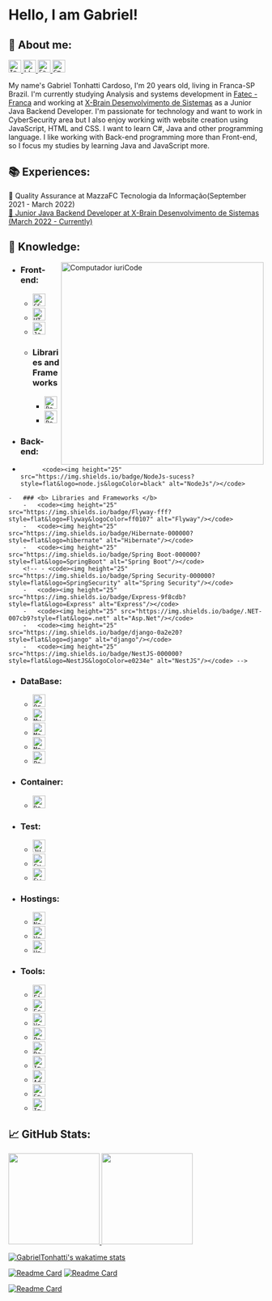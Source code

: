 # <b> Hello, I am Gabriel! </b>

## <b> 💬 About me:</b>

<p align="left">

  <a href="https://www.instagram.com/gabrieltonhatti/">
    <code><img height="25" src="https://img.shields.io/badge/Instagram-d9408a?style=flat&logo=Instagram&logoColor=white&link=https://www.instagram.com/gabrieltonhatti/" alt="Instagram"/></code>
  </a>
  <a href="https://www.linkedin.com/in/gabriel-tonhatti-2480561b9/" alt="Linkedin">
    <code><img height="25" src="https://img.shields.io/badge/Linkedin-264de4?style=flat&logo=Linkedin&logoColor=white&link=https://www.linkedin.com/in/gabriel-tonhatti-2480561b9/" alt="Linkedin"/></code>
  </a>
  <a href="https://www.facebook.com/Gabriel.Tonhatti.1" alt="Facebook">
    <code><img height="25" src="https://img.shields.io/badge/Facebook-0178f8?style=flat&logo=Facebook&logoColor=white&link=https://www.facebook.com/Gabriel.Tonhatti.1" alt="Facebook"/></code>
  </a>
  <a href="mailto:gabrieltonhatti37@gmail.com" alt="Gmail">
    <code><img height="25" src="https://img.shields.io/badge/Gmail-FF0000?style=flat&logo=Gmail&logoColor=white" alt="Gmail"/></code>
  </a>

</p>

My name's Gabriel Tonhatti Cardoso, I'm 20 years old, living in Franca-SP Brazil. I'm currently studying Analysis and systems development in <a href = "https://site.fatecfranca.edu.br/"> Fatec - Franca</a> and working at <a href = "https://www.xbrain.com.br/">X-Brain Desenvolvimento de Sistemas</a> as a Junior Java Backend Developer. I'm passionate for technology and want to work in CyberSecurity area but I also enjoy working with website creation using JavaScript, HTML and CSS. I want to learn C#, Java and other programming language. I like working with Back-end programming more than Front-end, so I focus my studies by learning Java and JavaScript more.

## 📚 Experiences:

<p align="left">
📌 Quality Assurance at MazzaFC Tecnologia da Informação(September 2021 - March 2022)
<a href="https://www.xbrain.com.br/"> <br>📌 Junior Java Backend Developer at X-Brain Desenvolvimento de Sistemas (March 2022 - Currently) </a>
</p>

## <b> 📖 Knowledge:</b>

<img src="https://raw.githubusercontent.com/MicaelliMedeiros/micaellimedeiros/master/image/computer-illustration.png" min-width="400px" max-width="400px" width="400px" align="right" alt="Computador iuriCode">

-   ### <b> Front-end: </b>

    -   <code><img height="25" src="https://img.shields.io/badge/CSS3-264de4?style=flat&logo=css3&logoColor=white" alt="CSS3"/></code>
    -   <code><img height="25" src="https://img.shields.io/badge/HTML5-dd4b25?style=flat&logo=html5&logoColor=white" alt="HTML5"/></code>
    -   <code><img height="25" src="https://img.shields.io/badge/JavaScript-F7DF1E?style=flat&logo=javascript&logoColor=black" alt="JavaScript"/></code>
  

    *   ### <b> Libraries and Frameworks </b>
        -   <code><img height="25" src="https://img.shields.io/badge/Bootstrap-ffffff?style=flat&logo=bootstrap" alt="Bootstrap"/></code>
        -   <code><img height="25" src="https://img.shields.io/badge/React-000000?style=flat&logo=React" alt="React"/></code>
-   ### <b> Back-end: </b>
-   
            <code><img height="25" src="https://img.shields.io/badge/NodeJs-sucess?style=flat&logo=node.js&logoColor=black" alt="NodeJs"/></code>
<!--     -   <code><img height="25" src="https://img.shields.io/badge/Java-aa1117?style=flat&logo=Java&logoColor=white" alt="Java"/></code> -->
<!--     -   <code><img height="25" src="https://img.shields.io/badge/GraphQL-000?style=flat&logo=GraphQL&logoColor=df2fa0" alt="GraphQL"/></code> -->
<!--     -   <code><img height="25" src="https://img.shields.io/badge/CSharp-white?style=flat&logo=CSharp&logoColor=68217a" alt="CSharp"/></code> -->
<!--     -   <code><img height="25" src="https://img.shields.io/badge/Python-ffd546?style=flat&logo=python&logoColor=#ffd546" alt="Python"/></code> -->

    -   ### <b> Libraries and Frameworks </b>
        -   <code><img height="25" src="https://img.shields.io/badge/Flyway-fff?style=flat&logo=Flyway&logoColor=ff0107" alt="Flyway"/></code>
        -   <code><img height="25" src="https://img.shields.io/badge/Hibernate-000000?style=flat&logo=hibernate" alt="Hibernate"/></code>
        -   <code><img height="25" src="https://img.shields.io/badge/Spring Boot-000000?style=flat&logo=SpringBoot" alt="Spring Boot"/></code>
        <!-- - <code><img height="25" src="https://img.shields.io/badge/Spring Security-000000?style=flat&logo=SpringSecurity" alt="Spring Security"/></code>
        -   <code><img height="25" src="https://img.shields.io/badge/Express-9f8cdb?style=flat&logo=Express" alt="Express"/></code>
        -   <code><img height="25" src="https://img.shields.io/badge/.NET-007cb9?style=flat&logo=.net" alt="Asp.Net"/></code>
        -   <code><img height="25" src="https://img.shields.io/badge/django-0a2e20?style=flat&logo=django" alt="django"/></code>
        -   <code><img height="25" src="https://img.shields.io/badge/NestJS-000000?style=flat&logo=NestJS&logoColor=e0234e" alt="NestJS"/></code> -->

-   ### <b> DataBase: </b>
    -   <code><img height="25" src="https://img.shields.io/badge/Oracle-000000?style=flat&logo=Oracle&logoColor=ff0107" alt="Oracle"/></code>
    -   <code><img height="25" src="https://img.shields.io/badge/MySQL-000000?style=flat&logo=MySQL" alt="MySQL"/></code>
    -   <code><img height="25" src="https://img.shields.io/badge/MariaDB-000000?style=flat&logo=mariaDB" alt="MariaDB"/></code>
    -   <code><img height="25" src="https://img.shields.io/badge/MongoDB-000000?style=flat&logo=mongodb" alt="MongoDB"/></code>
    -   <code><img height="25" src="https://img.shields.io/badge/PostgreSQL-000000?style=flat&logo=PostgreSQL" alt="PostgreSQL"/></code>
    <!-- -   <code><img height="25" src="https://img.shields.io/badge/Redis-000000?style=flat&logo=Redis" alt="Redis"/></code>
    -   <code><img height="25" src="https://img.shields.io/badge/RabbitMQ-000000?style=flat&logo=RabbitMQ" alt="RabbitMQ"/></code>
    -   <code><img height="25" src="https://img.shields.io/badge/ArangoDB-000000?style=flat&logo=ArangoDB" alt="ArangoDB"/></code>
    -   <code><img height="25" src="https://img.shields.io/badge/Elasticsearch-000000?style=flat&logo=Elasticsearch&logoColor=00c0b3" alt="Elasticsearch"/></code>
    -   <code><img height="25" src="https://img.shields.io/badge/Microsoft SQL Server-000000?style=flat&logo=Microsoft SQL Server" alt="Microsoft SQL Server"/></code> -->

<!-- ### <b> Mobile: </b>
  + <code><img height="25" src="https://img.shields.io/badge/Ionic-000000?style=flat&logo=Ionic" alt="Ionic"/></code>
  + <code><img height="25" src="https://img.shields.io/badge/Kotlin-000000?style=flat&logo=kotlin" alt="Kotlin"/></code>
  + <code><img height="25" src="https://img.shields.io/badge/flutter-00529e?style=flat&logo=flutter&logoColor=25c6fc" alt="Flutter"/></code>
  + <code><img height="25" src="https://img.shields.io/badge/React Native-000000?style=flat&logo=React" alt="React"/></code> -->

-   ### <b> Container: </b>

    -   <code><img height="25" src="https://img.shields.io/badge/Docker-000000?style=flat&logo=Docker" alt="Docker"/></code>
    <!-- + <code><img height="25" src="https://img.shields.io/badge/Kubernetes-000000?style=flat&logo=Kubernetes" alt="Kubernetes"/></code> -->

-   ### <b> Test: </b>

    -   <code><img height="25" src="https://img.shields.io/badge/JUnit5-FFF?style=flat&logo=JUnit5" alt="JUnit5"/></code>
    -   <code><img height="25" src="https://img.shields.io/badge/Cypress-646466?style=flat&logo=Cypress" alt="Cypress"/></code>
    -   <code><img height="25" src="https://img.shields.io/badge/Swagger-000?style=flat&logo=Swagger" alt="Swagger"/></code>
    <!--  - <code><img height="25" src="https://img.shields.io/badge/Jenkins-fff?style=flat&logo=Jenkins&logoColor=000" alt="Jenkins"/></code>
    -   <code><img height="25" src="https://img.shields.io/badge/Selenium-FFF?style=flat&logo=Selenium" alt="Selenium"/></code> -->

-   ### <b> Hostings: </b>

    -   <code><img height="25" src="https://img.shields.io/badge/Netlify-000?style=flat&logo=Netlify" alt="Netlify"/></code>
    -   <code><img height="25" src="https://img.shields.io/badge/Vercel-000?style=flat&logo=Vercel" alt="Vercel"/></code>
    -   <code><img height="25" src="https://img.shields.io/badge/Heroku-000?style=flat&logo=Heroku&logoColor=9f7cbe" alt="Heroku"/></code>
    <!-- - <code><img height="25" src="https://img.shields.io/badge/Google Cloud-000?style=flat&logo=GoogleCloud&logoColor=" alt="Google Cloud"/></code>
    -   <code><img height="25" src="https://img.shields.io/badge/Amazon aws-223040?style=flat&logo=Amazon-AWS&logoColor=fd9900" alt="Amazon aws"/></code>
    -   <code><img height="25" src="https://img.shields.io/badge/Microsoft Azure-000?style=flat&logo=Microsoft-Azure&logoColor=008ad7" alt="Microsoft Azure"/></code> -->

-   ### <b> Tools: </b>
    -   <code><img height="25" src="https://img.shields.io/badge/Figma-000000?style=flat&logo=figma" alt="Figma"/></code>
    -   <code><img height="25" src="https://img.shields.io/badge/-Eclipse-ffffff?style=flat&logo=Eclipse&logoColor=2c2253" alt="Eclipse"/></code>
    -   <code><img height="25" src="https://img.shields.io/badge/-VSCode-171615?style=flat&logo=Visual+Studio+Code&logoColor=white&color=0384fc" alt="Vs"/></code>
    -   <code><img height="25" src="https://img.shields.io/badge/-Postman-ffffff?style=flat&logo=Postman" alt="Postman"/></code>
    -   <code><img height="25" src="https://img.shields.io/badge/-DataGrip-8683e7?style=flat&logo=DataGrip&logoColor=black" alt="DataGrip"/></code>
    -   <code><img height="25" src="https://img.shields.io/badge/-Insomnia-fff?style=flat&logo=Insomnia&logoColor=624FC5" alt="Insomnia"/></code>
    -   <code><img height="25" src="https://img.shields.io/badge/AdobeXD-ff61f6?style=flat&logo=adobeXd&logoColor=450034" alt="AdobeXd"/></code>
    <!--- <code><img height="25" src="https://img.shields.io/badge/-Rider-f8883d?style=flat&logo=Rider&logoColor=black" alt="Rider"/></code>
    -   <code><img height="25" src="https://img.shields.io/badge/-WebStorm-07adf4?style=flat&logo=WebStorm&logoColor=black" alt="WebStorm"/></code>
    -   <code><img height="25" src="https://img.shields.io/badge/-Visual Studio-bf90f3?style=flat&logo=Visual Studio" alt="Visual Studio"/></code> -->
    -   <code><img height="25" src="https://img.shields.io/badge/-Spring Tool Suite-ffffff?style=flat&logo=Spring" alt="Spring Tool Suite"/></code>
    -   <code><img height="25" src="https://img.shields.io/badge/-Intellij IDEA Ultimate-fe265c?style=flat&logo=IntellijIDEA&logoColor=black" alt="Intellij IDEA Ultimate"/></code>

## <b>📈 GitHub Stats:</b>

<div align="left">

<!-- ![Gabriel's GitHub stats](https://github-readme-stats.vercel.app/api?username=GabrielTonhatti&show_icons=true&theme=dracula&hide_border=true&include_all_commits=true&count_private=true) -->
<a href="https://github.com/GabrielTonhatti">
<img height="180em" src="https://github-readme-stats.vercel.app/api?username=GabrielTonhatti&show_icons=true&theme=dracula&hide_border=true&include_all_commits=true&count_private=true">
<!-- [![Top Langs](https://github-readme-stats.vercel.app/api/top-langs/?username=GabrielTonhatti&layout=compact&theme=dracula&hide_border=true)](https://github.com/anuraghazra/github-readme-stats) -->
<img height="180em" src="https://github-readme-stats.vercel.app/api/top-langs/?username=GabrielTonhatti&layout=compact&theme=dracula&hide_border=true">

[![GabrielTonhatti's wakatime stats](https://github-readme-stats.vercel.app/api/wakatime?username=GabrielTonhatti&layout=compact&theme=dracula&hide_border=true)](https://github.com/anuraghazra/github-readme-stats)
  
  
   

</div>

[![Readme Card](https://github-readme-stats.vercel.app/api/pin/?username=GabrielTonhatti&repo=curso-angular&theme=dracula&show_owner=true&hide_border=true)](https://github.com/GabrielTonhatti/curso-angular)
[![Readme Card](https://github-readme-stats.vercel.app/api/pin/?username=GabrielTonhatti&repo=Linux&theme=dracula&show_owner=true&hide_border=true)](https://github.com/GabrielTonhatti/linux)

[![Readme Card](https://github-readme-stats.vercel.app/api/pin/?username=GabrielTonhatti&repo=curso-especialista-spring-rest&theme=dracula&show_owner=true&hide_border=true)](https://github.com/GabrielTonhatti/curso-especialista-spring-rest)
